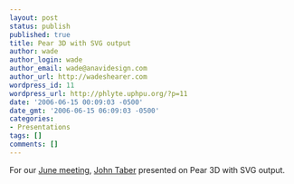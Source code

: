 ```yaml
---
layout: post
status: publish
published: true
title: Pear 3D with SVG output
author: wade
author_login: wade
author_email: wade@anavidesign.com
author_url: http://wadeshearer.com
wordpress_id: 11
wordpress_url: http://phlyte.uphpu.org/?p=11
date: '2006-06-15 00:09:03 -0500'
date_gmt: '2006-06-15 06:09:03 -0500'
categories:
- Presentations
tags: []
comments: []
---
```

<p>For our <a href="/calendar_event.php?eid=20060514220145851">June meeting</a>, <a href="/users.php?mode=profile&uid=902">John Taber</a> presented on Pear 3D with SVG output.</p>
